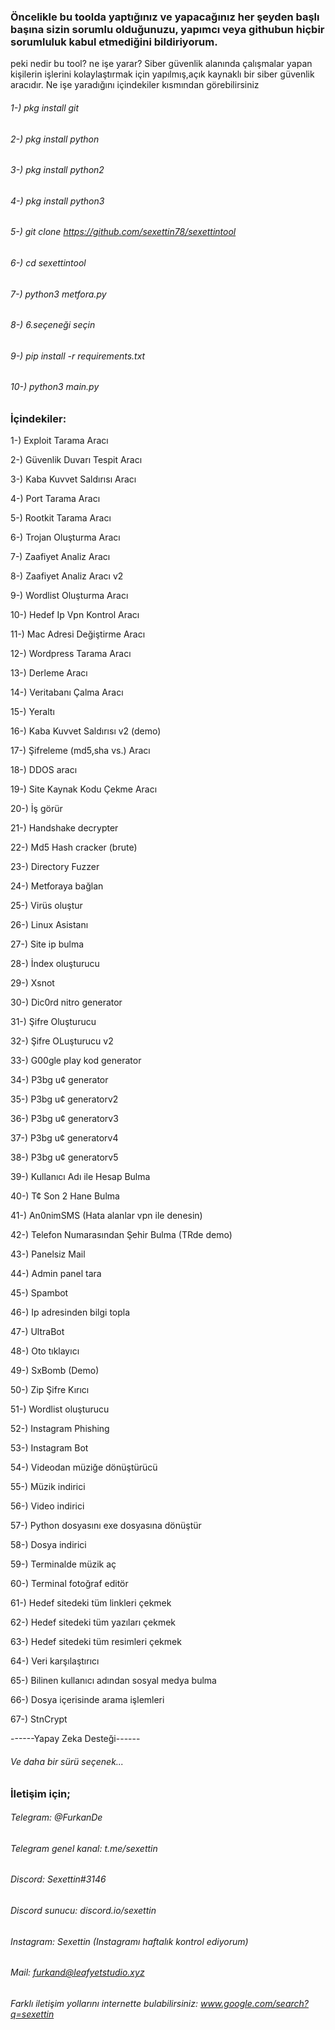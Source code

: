 ### Öncelikle bu toolda yaptığınız ve yapacağınız her şeyden başlı başına sizin sorumlu olduğunuzu, yapımcı veya githubun hiçbir sorumluluk kabul etmediğini bildiriyorum.

peki nedir bu tool? ne işe yarar? 
Siber güvenlik alanında çalışmalar yapan kişilerin işlerini kolaylaştırmak için yapılmış,açık kaynaklı bir siber güvenlik aracıdır.
Ne işe yaradığını içindekiler kısmından görebilirsiniz


###### 1-) pkg install git

###### 2-) pkg install python

###### 3-) pkg install python2

###### 4-) pkg install python3

###### 5-) git clone https://github.com/sexettin78/sexettintool

###### 6-) cd sexettintool 

###### 7-) python3 metfora.py 

###### 8-) 6.seçeneği seçin

###### 9-) pip install -r requirements.txt

###### 10-) python3 main.py

### İçindekiler:
1-) Exploit Tarama Aracı

2-) Güvenlik Duvarı Tespit Aracı

3-) Kaba Kuvvet Saldırısı Aracı

4-) Port Tarama Aracı

5-) Rootkit Tarama Aracı

6-) Trojan Oluşturma Aracı

7-) Zaafiyet Analiz Aracı

8-) Zaafiyet Analiz Aracı v2

9-) Wordlist Oluşturma Aracı

10-) Hedef Ip Vpn Kontrol Aracı

11-) Mac Adresi Değiştirme Aracı

12-) Wordpress Tarama Aracı

13-) Derleme Aracı

14-) Veritabanı Çalma Aracı

15-) Yeraltı

16-) Kaba Kuvvet Saldırısı v2 (demo)

17-) Şifreleme (md5,sha vs.) Aracı

18-) DDOS aracı

19-) Site Kaynak Kodu Çekme Aracı

20-) İş görür

21-) Handshake decrypter

22-) Md5 Hash cracker (brute)

23-) Directory Fuzzer

24-) Metforaya bağlan

25-) Virüs oluştur

26-) Linux Asistanı

27-) Site ip bulma

28-) İndex oluşturucu

29-) Xsnot

30-) Dic0rd nitro generator

31-) Şifre Oluşturucu

32-) Şifre OLuşturucu v2

33-) G00gle pIay kod generator

34-) P3bg u¢ generator

35-) P3bg u¢ generatorv2

36-) P3bg u¢ generatorv3

37-) P3bg u¢ generatorv4

38-) P3bg u¢ generatorv5

39-) Kullanıcı Adı ile Hesap Bulma

40-) T¢ Son 2 Hane Bulma

41-) An0nimSMS (Hata alanlar vpn ile denesin)

42-) Telefon Numarasından Şehir Bulma (TRde demo)

43-) Panelsiz Mail

44-) Admin panel tara

45-) Spambot

46-) Ip adresinden bilgi topla

47-) UltraBot

48-) Oto tıklayıcı

49-) SxBomb (Demo)

50-) Zip Şifre Kırıcı

51-) Wordlist oluşturucu

52-) Instagram Phishing

53-) Instagram Bot

54-) Videodan müziğe dönüştürücü

55-) Müzik indirici

56-) Video indirici

57-) Python dosyasını exe dosyasına dönüştür

58-) Dosya indirici

59-) Terminalde müzik aç

60-) Terminal fotoğraf editör

61-) Hedef sitedeki tüm linkleri çekmek

62-) Hedef sitedeki tüm yazıları çekmek

63-) Hedef sitedeki tüm resimleri çekmek

64-) Veri karşılaştırıcı

65-) Bilinen kullanıcı adından sosyal medya bulma

66-) Dosya içerisinde arama işlemleri

67-) StnCrypt

------Yapay Zeka Desteği------
###### Ve daha bir sürü seçenek...



### İletişim için; 
###### Telegram: @FurkanDe
###### Telegram genel kanal: t.me/sexettin
###### Discord: Sexettin#3146 
###### Discord sunucu: discord.io/sexettin
###### Instagram: Sexettin (Instagramı haftalık kontrol ediyorum)
###### Mail: furkand@leafyetstudio.xyz
###### Farklı iletişim yollarını internette bulabilirsiniz: www.google.com/search?q=sexettin



